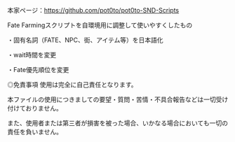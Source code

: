本家ページ：https://github.com/pot0to/pot0to-SND-Scripts

Fate Farmingスクリプトを自環境用に調整して使いやすくしたもの

・固有名詞（FATE、NPC、街、アイテム等）を日本語化

・wait時間を変更

・Fate優先順位を変更

◎免責事項
使用は完全に自己責任となります。

本ファイルの使用につきましての要望・質問・苦情・不具合報告などは一切受け付けておりません。

また、使用者または第三者が損害を被った場合、いかなる場合においても一切の責任を負いません。
